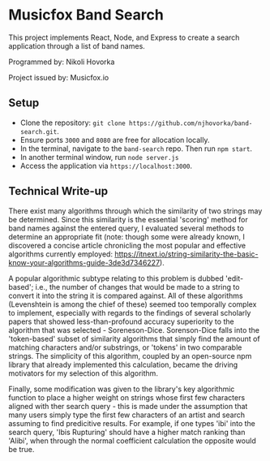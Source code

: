 # Musicfox Band Search

This project implements React, Node, and Express to create a search application through a list of band names. 

Programmed by: Nikoli Hovorka

Project issued by: Musicfox.io


## Setup

- Clone the repository: `git clone https://github.com/njhovorka/band-search.git`. 
- Ensure ports `3000` and `8080` are free for allocation locally.
- In the terminal, navigate to the `band-search` repo. Then run `npm start`.
- In another terminal window, run `node server.js`
- Access the application via `https://localhost:3000`.

## Technical Write-up

There exist many algorithms through which the similarity of two strings may be determined. Since this similarity is the essential 'scoring' method for band names against the entered query, I evaluated several methods to determine an appropriate fit (note: though some were already known, I discovered a concise article chronicling the most popular and effective algorithms currently employed: https://itnext.io/string-similarity-the-basic-know-your-algorithms-guide-3de3d7346227). 

A popular algorithmic subtype relating to this problem is dubbed 'edit-based'; i.e., the number of changes that would be made to a string to convert it into the string it is compared against. All of these algorithms (Levenshtein is among the chief of these) seemed too temporally complex to implement, especially with regards to the findings of several scholarly papers that showed less-than-profound accuracy superiority to the algorithm that was selected - Soreneson-Dice. Sorenson-Dice falls into the 'token-based' subset of similarity algorithms that simply find the amount of matching characters and/or substrings, or 'tokens' in two comparable strings. The simplicity of this algorithm, coupled by an open-source npm library that already implemented this calculation, became the driving motivators for my selection of this algorithm. 

Finally, some modification was given to the library's key algorithmic function to place a higher weight on strings whose first few characters aligned with ther search query - this is made under the assumption that many users simply type the first few characters of an artist and search assuming to find predicitive results. For example, if one types 'ibi' into the search query, 'Ibis Rupturing' should have a higher match ranking than 'Alibi', when through the normal coefficient calculation the opposite would be true. 
